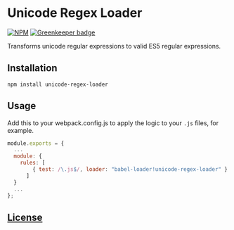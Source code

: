 # Unicode Regex Loader

[![NPM](https://img.shields.io/npm/v/unicode-regex-loader.svg)](https://www.npmjs.com/package/unicode-regex-loader)
[![Greenkeeper badge](https://badges.greenkeeper.io/code-chris/unicode-regex-loader.svg)](https://greenkeeper.io/)


Transforms unicode regular expressions to valid ES5 regular expressions.


## Installation

```
npm install unicode-regex-loader
```


## Usage

Add this to your webpack.config.js to apply the logic to your `.js` files, for example.

```js
module.exports = {
  ...
  module: {
    rules: [
	    { test: /\.js$/, loader: "babel-loader!unicode-regex-loader" }
	  ]
  }
  ...
};
```


[License](https://github.com/code-chris/unicode-regex-loader/blob/master/LICENSE)
------
